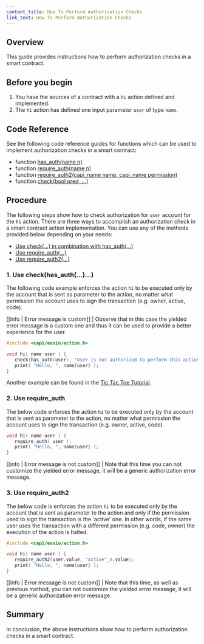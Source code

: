 ```yaml
---
content_title: How To Perform Authorization Checks
link_text: How To Perform Authorization Checks
---
```


## Overview

This guide provides instructions how to perform authorization checks in a smart contract.

## Before you begin

1. You have the sources of a contract with a `hi` action defined and implemented.
2. The `hi` action has defined one input parameter `user` of type `name`.

## Code Reference

See the following code reference guides for functions which can be used to implement authorization checks in a smart contract:

* function [has_auth(name n)](https://developers.infrablockchain.com/manuals/infrablockchain.cdt/latest/namespaceeosio#function-has_auth)
* function [require_auth(name n)](https://developers.infrablockchain.com/manuals/infrablockchain.cdt/latest/namespaceeosio/#function-require_auth-12)
* function [require_auth2(capi_name name, capi_name permission)](https://developers.infrablockchain.com/manuals/infrablockchain.cdt/v1.8/group__action__c#function-require_auth2)
* function [check(bool pred, ...)](https://developers.infrablockchain.com/manuals/infrablockchain.cdt/latest/group__system/#function-check)

## Procedure

The following steps show how to check authorization for `user` account for the `hi` action. There are three ways to accomplish an authorization check in a smart contract action implementation. You can use any of the methods provided below depending on your needs:

* [Use check(...) in combination with has_auth(...)](#1-use-checkhas_auth)
* [Use require_auth(...)](#2-use-require_auth)
* [Use require_auth2(...)](#3-use-require_auth2)

### 1. Use check(has_auth(...)...)

The following code example enforces the action `hi` to be executed only by the account that is sent as parameter to the action, no matter what permission the account uses to sign the transaction (e.g. owner, active, code).

[[info | Error message is custom]]
| Observe that in this case the yielded error message is a custom one and thus it can be used to provide a better experience for the user.

```cpp
#include <capi/eosio/action.h>

void hi( name user ) {
   check(has_auth(user), "User is not authorized to perform this action.");
   print( "Hello, ", name{user} );
}
```

Another example can be found in the [Tic Tac Toe Tutorial](https://developers.infrablockchain.com/welcome/latest/tutorials/tic-tac-toe-game-contract/#action-handler---move).

### 2. Use require_auth

The below code enforces the action `hi` to be executed only by the account that is sent as parameter to the action, no matter what permission the account uses to sign the transaction (e.g. owner, active, code).

```cpp
void hi( name user ) {
   require_auth( user );
   print( "Hello, ", name{user} );
}
```

[[info | Error message is not custom]]
| Note that this time you can not customize the yielded error message, it will be a generic authorization error message.

### 3. Use require_auth2

The below code is enforces the action `hi` to be executed only by the account that is sent as parameter to the action and only if the permission used to sign the transaction is the 'active' one. In other words, if the same user uses the transaction with a different permission (e.g. code, owner) the execution of the action is halted.

```cpp
#include <capi/eosio/action.h>

void hi( name user ) {
   require_auth2(user.value, "active"_n.value);
   print( "Hello, ", name{user} );
}
```

[[info | Error message is not custom]]
| Note that this time, as well as previous method, you can not customize the yielded error message, it will be a generic authorization error message.

## Summary

In conclusion, the above instructions show how to perform authorization checks in a smart contract.
